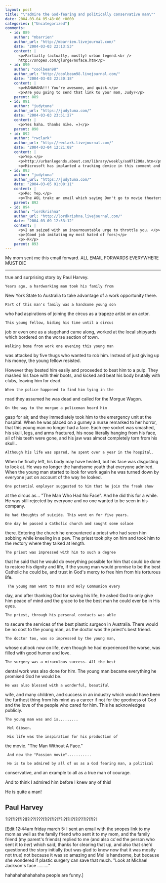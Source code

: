 ```yaml
---
layout: post
title: "\"admire the God-fearing and politically conservative man\""
date: 2004-03-04 05:48:00 +0000
categories: ["Uncategorized"]
comments:
  - id: 889
    author: "mbarrien"
    author_url: "http://mbarrien.livejournal.com/"
    date: "2004-03-03 22:13:53"
    content: |
      <p>Partially (actually, mostly) urban legend.<br />
      http://snopes.com/glurge/noface.htm</p>
  - id: 890
    author: "coolbean98"
    author_url: "http://coolbean98.livejournal.com/"
    date: "2004-03-03 22:30:18"
    content: |
      <p>HAHAHAHA!!! You're awesome, and quick.</p>
      <p>Are you going to send that link to your mom, Judy?</p>
    parent: 889
  - id: 891
    author: "judytuna"
    author_url: "https://judytuna.com/"
    date: "2004-03-03 23:51:27"
    content: |
      <p>Yes haha. thanks mike. =)</p>
    parent: 890
  - id: 892
    author: "rwclark"
    author_url: "http://rwclark.livejournal.com/"
    date: "2004-03-04 12:21:08"
    content: |
      <p>Yep.</p>
      <p>http://urbanlegends.about.com/library/weekly/aa071200a.htm</p>
      <p>Microsoft has implanted a tracking device in this comment and will send everyone who replies a check for $250 and certificate good for a trip to DisneyLand.</p>
  - id: 893
    author: "judytuna"
    author_url: "https://judytuna.com/"
    date: "2004-03-05 01:08:11"
    content: |
      <p>Re: Yep.</p>
      <p>The AOL trakc an email which saying Don't go to movie theaters be Cause people with AIDS needles will STAB u! ! ! ! and Say they will give 1000 fReE hours 4 evr1 u send it 2. I haven't been 2 Disnylande for a long time</p>
    parent: 892
  - id: 894
    author: "lordkrishna"
    author_url: "http://lordkrishna.livejournal.com/"
    date: "2004-03-09 12:53:12"
    content: |
      <p>I am seized with an insurmountable urge to throttle you. </p>
      <p>(Good job imitating my most hated of foes)</p>
      <p>-K</p>
    parent: 893
---
```


My mom sent me this email forward. ALL EMAIL FORWARDS EVERYWHERE MUST DIE

---------------------------
true and surprising story by Paul Harvey.

    Years ago, a hardworking man took his family from
New York State to Australia to take advantage of a work opportunity
there.

    Part of this man's family was a handsome young son
who had aspirations of joining the circus as a trapeze artist or an
actor.

    This young fellow, biding his time until a circus
job or even one as a stagehand came along, worked at the local
shipyards which bordered on the worse section of town.

    Walking home from work one evening this young man
was attacked by five thugs who wanted to rob him. Instead of just
giving up his money, the young fellow resisted.

   However they bested him easily and proceeded to
beat him to a pulp. They mashed his face with their boots, and kicked
and beat his body brutally with clubs, leaving him for dead.

    When the police happened to find him lying in the
road they assumed he was dead and called for the Morgue Wagon.

    On the way to the morgue a policeman heard him
gasp for air, and they immediately took him to the emergency unit at
the
hospital. When he was placed on a gurney a nurse remarked to
her horror, that this young man no longer had a face. Each eye
socket was smashed, his skull, legs, and arms fractured, his nose
literally hanging from his face, all of his teeth were gone, and his
jaw
was almost
completely torn from his skull..

    Although his life was spared, he spent over a year in the hospital.
When he finally left, his body may have healed, but his face was
disgusting
to look at.
He was no longer the handsome youth that everyone admired. When the
young
man started to look for
work again he was turned down by everyone just on account of the way he
looked.

    One potential employer suggested to him that he join the freak show
at
the circus as...
 "The Man Who Had No Face".  And he did this for a while.
He was still rejected by everyone and no one wanted to be seen in his
company.

    He had thoughts of suicide. This went on for five years.

    One day he passed a Catholic church and sought some solace
there. Entering the church he encountered a priest who had
seen him sobbing while kneeling in a pew. The priest took pity on
him and took him to the rectory where they talked at length.

    The priest was impressed with him to such a degree
that he said that he would do everything possible for him that could be
done to restore his dignity and life, if the young man would promise to
be the best Catholic he could be, and trust in God's mercy to
free him from his torturous life.

     The young man went to Mass and Holy Communion every
day, and after thanking God for saving his life, he asked God to only
give
him peace of mind and the grace to be the best man he could ever be in
His eyes.

    The priest, through his personal contacts was able
to secure the services of the best plastic surgeon in Australia.
There would be no cost to the young man, as the
doctor was the priest's best friend.

    The doctor too, was so impressed by the young man,
whose outlook now on life, even though he had experienced the worse,
was
filled with good humor and love.

    The surgery was a miraculous success. All the best
dental work was also done for him. The young man became everything
he promised God he would be.

    He was also blessed with a wonderful, beautiful
wife, and many children, and success in an industry which would
have been the furthest thing from his mind as a career if not for the
goodness of God
and the love of the people who cared for him. This he acknowledges
publicly.

    The young man was and is.........

     Mel Gibson.

     His life was the inspiration for his production of
the movie. "The Man Without A Face."

     And now the "Passion movie"...........

     He is to be admired by all of us as a God fearing man, a political
conservative,
and an example to all as a true man of courage.

   And to think I admired him before I knew any of this!

   He is quite a man!

   Paul Harvey
------------------------------------------------------------

?!?!?!?!?!?!!?!??!???!?!?!?!?!??!?!?!!?!?!???!?!?!?!

[Edit 12:44am friday march 5: I sent an email with the snopes link to my mom as well as the family friend who sent it to my mom, and the family friend (my parent's friends) replied to me (and also cc'ed the person who sent it to *her*) which said, thanks for clearing that up, and also that she'd questioned the story initially (but was glad to know now that it was mostly not true) not because it was so amazing and Mel is handsome, but because she wondered if plastic surgery can save that much. "Look at Michael Jackson's face ........."

hahahahahahahaha people are funny.]